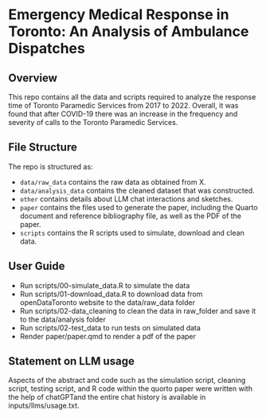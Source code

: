 # Emergency Medical Response in Toronto: An Analysis of Ambulance Dispatches

## Overview

This repo contains all the data and scripts required to analyze the response time of Toronto Paramedic Services from 2017 to 2022. Overall, it was found that after COVID-19 there was an increase in the frequency and severity of calls to the Toronto Paramedic Services.

## File Structure

The repo is structured as:

-   `data/raw_data` contains the raw data as obtained from X.
-   `data/analysis_data` contains the cleaned dataset that was constructed.
-   `other` contains details about LLM chat interactions and sketches.
-   `paper` contains the files used to generate the paper, including the Quarto document and reference bibliography file, as well as the PDF of the paper. 
-   `scripts` contains the R scripts used to simulate, download and clean data.

## User Guide
- Run scripts/00-simulate_data.R to simulate the data
- Run scripts/01-download_data.R to download data from openDataToronto website to the data/raw_data folder
- Run scripts/02-data_cleaning to clean the data in raw_folder and save it to the data/analysis folder
- Run scripts/02-test_data to run tests on simulated data
- Render paper/paper.qmd to render a pdf of the paper

## Statement on LLM usage

Aspects of the abstract and code such as the simulation script, cleaning script, testing script, and R code within the quorto paper were written with the help of chatGPTand the entire chat history is available in inputs/llms/usage.txt.
